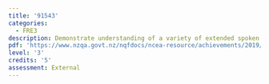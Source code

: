 ```yaml
---
title: '91543'
categories:
  - FRE3
description: Demonstrate understanding of a variety of extended spoken French texts.
pdf: 'https://www.nzqa.govt.nz/nqfdocs/ncea-resource/achievements/2019/as91543.pdf'
level: '3'
credits: '5'
assessment: External
---
```


